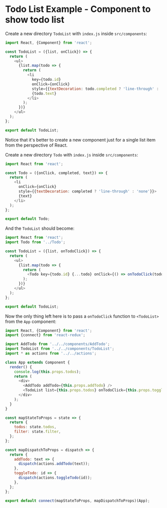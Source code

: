 # Todo List Example - Component to show todo list

Create a new directory `TodoList` with `index.js` inside `src/components`:

```js
import React, {Component} from 'react';

const TodoList = ({list, onClick}) => {
  return (
    <ul>
      {list.map(todo => {
        return (
          <li
            key={todo.id}
            onClick={onClick}
            style={{textDecoration: todo.completed ? 'line-through' : 'none'}}>
            {todo.text}
          </li>
        );
      })}
    </ul>
  );
};

export default TodoList;
```

Notice that it's better to create a new component just for a single list item from the perspective of React.

Create a new directory `Todo` with `index.js` inside `src/components`:

```js
import React from 'react';

const Todo = ({onClick, completed, text}) => {
  return (
    <li
      onClick={onClick}
      style={{textDecoration: completed ? 'line-through' : 'none'}}>
      {text}
    </li>
  );
};

export default Todo;
```

And the `TodoList` should become:

```js
import React from 'react';
import Todo from '../Todo';

const TodoList = ({list, onTodoClick}) => {
  return (
    <ul>
      {list.map(todo => {
        return (
          <Todo key={todo.id} {...todo} onClick={() => onTodoClick(todo.id)} />
        );
      })}
    </ul>
  );
};

export default TodoList;
```

Now the only thing left here is to pass a `onTodoClick` function to `<TodoList>` from the `App` component:

```js
import React, {Component} from 'react';
import {connect} from 'react-redux';

import AddTodo from '../../components/AddTodo';
import TodoList from '../../components/TodoList';
import * as actions from '../../actions';

class App extends Component {
  render() {
    console.log(this.props.todos);
    return (
      <div>
        <AddTodo addTodo={this.props.addTodo} />
        <TodoList list={this.props.todos} onTodoClick={this.props.toggleTodo} />
      </div>
    );
  }
}

const mapStateToProps = state => {
  return {
    todos: state.todos,
    filter: state.filter,
  };
};

const mapDispatchToProps = dispatch => {
  return {
    addTodo: text => {
      dispatch(actions.addTodo(text));
    },
    toggleTodo: id => {
      dispatch(actions.toggleTodo(id));
    },
  };
};

export default connect(mapStateToProps, mapDispatchToProps)(App);
```

